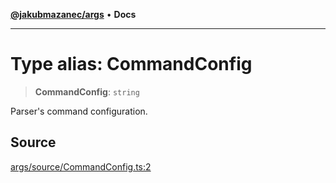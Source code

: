 [**@jakubmazanec/args**](../README.md) • **Docs**

---

# Type alias: CommandConfig

> **CommandConfig**: `string`

Parser's command configuration.

## Source

[args/source/CommandConfig.ts:2](https://github.com/jakubmazanec/js-tools/blob/0a7ca643260718f11723fa4df4f144d2d5a8a885/packages/args/source/CommandConfig.ts#L2)
